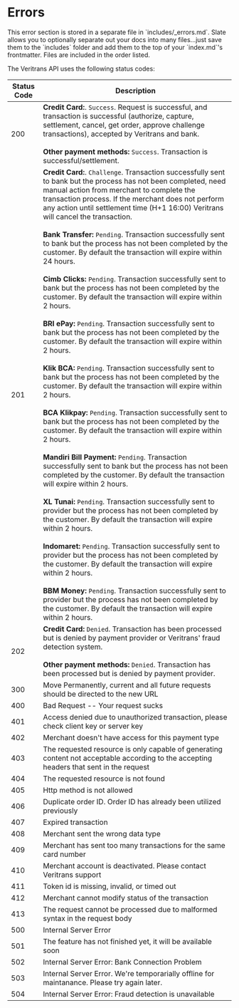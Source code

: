 # Errors

<aside class="notice">This error section is stored in a separate file in `includes/_errors.md`. Slate allows you to optionally separate out your docs into many files...just save them to the `includes` folder and add them to the top of your `index.md`'s frontmatter. Files are included in the order listed.</aside>

The Veritrans API uses the following status codes:


Status Code | Description
---------- | ------------
200	| __Credit Card:__. `Success`. Request is successful, and transaction is successful (authorize, capture, settlement, cancel, get order, approve challenge transactions), accepted by Veritrans and bank. <br><br> __Other payment methods:__ `Success`. Transaction is successful/settlement. |
201	|__Credit Card:__. `Challenge`. Transaction successfully sent to bank but the process has not been completed, need manual action from merchant to complete the transaction process. If the merchant does not perform any action until settlement time (H+1 16:00) Veritrans will cancel the transaction. <br><br> __Bank Transfer:__ `Pending`. Transaction successfully sent to bank but the process has not been completed by the customer. By default the transaction will expire within 24 hours. <br><br> __Cimb Clicks:__ `Pending`. Transaction successfully sent to bank but the process has not been completed by the customer. By default the transaction will expire within 2 hours. <br><br> __BRI ePay:__ `Pending`. Transaction successfully sent to bank but the process has not been completed by the customer. By default the transaction will expire within 2 hours. <br><br> __Klik BCA:__ `Pending`. Transaction successfully sent to bank but the process has not been completed by the customer. By default the transaction will expire within 2 hours. <br><br> __BCA Klikpay:__ `Pending`. Transaction successfully sent to bank but the process has not been completed by the customer. By default the transaction will expire within 2 hours. <br><br> __Mandiri Bill Payment:__ `Pending`. Transaction successfully sent to bank but the process has not been completed by the customer. By default the transaction will expire within 2 hours. <br><br> __XL Tunai:__ `Pending`. Transaction successfully sent to provider but the process has not been completed by the customer. By default the transaction will expire within 2 hours. <br><br> __Indomaret:__ `Pending`. Transaction successfully sent to provider but the process has not been completed by the customer. By default the transaction will expire within 2 hours. <br><br> __BBM Money:__ `Pending`. Transaction successfully sent to provider but the process has not been completed by the customer. By default the transaction will expire within 2 hours.|
202	| __Credit Card:__ `Denied`. Transaction has been processed but is denied by payment provider or Veritrans' fraud detection system. <br><br> __Other payment methods:__ `Denied`. Transaction has been processed but is denied by payment provider. |
300	| Move Permanently, current and all future requests should be directed to the new URL|
400	| Bad Request -- Your request sucks|
401	| Access denied due to unauthorized transaction, please check client key or server key|
402	| Merchant doesn't have access for this payment type|
403	| The requested resource is only capable of generating content not acceptable according to the accepting headers that sent in the request|
404	| The requested resource is not found|
405	| Http method is not allowed|
406	| Duplicate order ID. Order ID has already been utilized previously|
407	| Expired transaction|
408	| Merchant sent the wrong data type|
409	| Merchant has sent too many transactions for the same card number|
410	| Merchant account is deactivated. Please contact Veritrans support|
411	| Token id is missing, invalid, or timed out|
412	| Merchant cannot modify status of the transaction|
413	| The request cannot be processed due to malformed syntax in the request body|
500	| Internal Server Error|
501	| The feature has not finished yet, it will be available soon|
502	| Internal Server Error: Bank Connection Problem|
503	| Internal Server Error. We're temporarially offline for maintanance. Please try again later.|
504	| Internal Server Error: Fraud detection is unavailable|